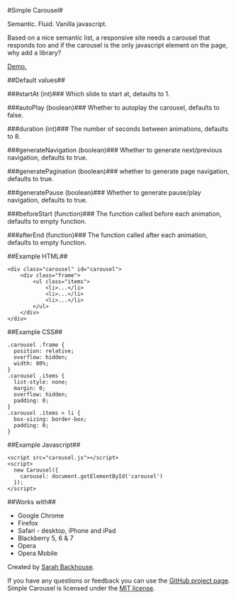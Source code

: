 #Simple Carousel#

Semantic. Fluid. Vanilla javascript.

Based on a nice semantic list, a responsive site needs a carousel that responds too and if the carousel is the only javascript element on the page, why add a library?

[Demo.](http://sweetbee.github.com/SimpleCarousel/)

##Default values##

###startAt (int)###
Which slide to start at, detaults to 1.

###autoPlay (boolean)###
Whether to autoplay the carousel, defaults to false.

###duration (int)###
The number of seconds between animations, defaults to 8.

###generateNavigation (boolean)###
Whether to generate next/previous navigation, defaults to true.

###generatePagination (boolean)###
whether to generate page navigation, defaults to true.

###generatePause (boolean)###
Whether to generate pause/play navigation, defaults to true.

###beforeStart (function)###
The function called before each animation, defaults to empty function.

###afterEnd (function)###
The function called after each animation, defaults to empty function.

##Example HTML##

	<div class="carousel" id="carousel">
  		<div class="frame">
    		<ul class="items">
      			<li>...</li>
      			<li>...</li>
      			<li>...</li>
   	 		</ul>
  		</div>
	</div>

##Example CSS##

	.carousel .frame { 
	  position: relative;
	  overflow: hidden; 
	  width: 80%; 
	}
	.carousel .items { 
	  list-style: none; 
	  margin: 0; 
	  overflow: hidden; 
	  padding: 0; 
	}
	.carousel .items > li { 
	  box-sizing: border-box; 
	  padding: 0; 
	}

##Example Javascript##

	<script src="carousel.js"></script>
	<script>
	  new Carousel({
	    carousel: document.getElementById('carousel')
	  });
	</script>

##Works with##

* Google Chrome
* Firefox
* Safari - desktop, iPhone and iPad
* Blackberry 5, 6 & 7
* Opera
* Opera Mobile

Created by [Sarah Backhouse](http://lund.tumblr.com/). 

If you have any questions or feedback you can use the [GitHub project page](https://github.com/sweetbee/SimpleCarousel). Simple Carousel is licensed under the [MIT license](http://www.opensource.org/licenses/mit-license.html).